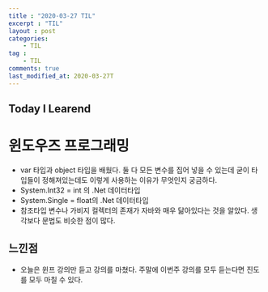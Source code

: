 ```yaml
---
title : "2020-03-27 TIL"
excerpt : "TIL"
layout : post
categories:
    - TIL
tag :
    - TIL
comments: true
last_modified_at: 2020-03-27T
---
```





## Today I Learend  
# 윈도우즈 프로그래밍
* var 타입과 object 타입을 배웠다. 둘 다 모든 변수를 집어 넣을 수 있는데 굳이 타입들이 정해져있는데도 이렇게 사용하는 이유가 무엇인지 궁금하다.
* System.Int32 = int 의 .Net 데이터타입
* System.Single = float의 .Net 데이터타입
* 참조타입 변수나 가비지 컬렉터의 존재가 자바와 매우 닮아있다는 것을 알았다. 생각보다 문법도 비슷한 점이 많다.


## 느낀점
* 오늘은 윈프 강의만 듣고 강의를 마쳤다. 주말에 이번주 강의를 모두 듣는다면 진도를 모두 마칠 수 있다.